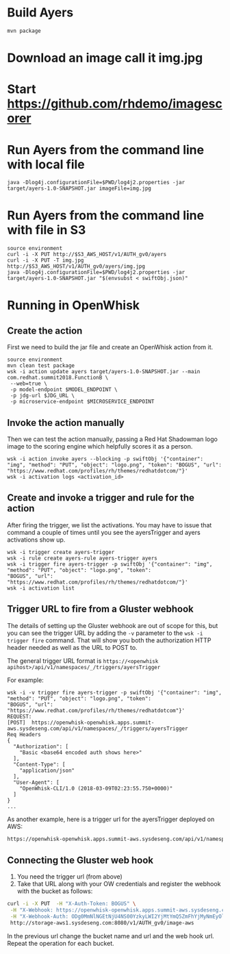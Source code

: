 # Build Ayers

```mvn package```

# Download an image call it img.jpg

# Start https://github.com/rhdemo/imagescorer


# Run Ayers from the command line with local file

```java -Dlog4j.configurationFile=$PWD/log4j2.properties -jar target/ayers-1.0-SNAPSHOT.jar imageFile=img.jpg```


# Run Ayers from the command line with file in S3

```
source environment
curl -i -X PUT http://$S3_AWS_HOST/v1/AUTH_gv0/ayers
curl -i -X PUT -T img.jpg http://$S3_AWS_HOST/v1/AUTH_gv0/ayers/img.jpg
java -Dlog4j.configurationFile=$PWD/log4j2.properties -jar target/ayers-1.0-SNAPSHOT.jar "$(envsubst < swiftObj.json)"

```


# Running in OpenWhisk

## Create the action

First we need to build the jar file and create an OpenWhisk action
from it.

```
source environment
mvn clean test package
wsk -i action update ayers target/ayers-1.0-SNAPSHOT.jar --main com.redhat.summit2018.FunctionB \
 --web=true \
 -p model-endpoint $MODEL_ENDPOINT \
 -p jdg-url $JDG_URL \
 -p microservice-endpoint $MICROSERVICE_ENDPOINT
```

## Invoke the action manually

Then we can test the action manually, passing a Red Hat Shadowman logo
image to the scoring engine which helpfully scores it as a person.

```
wsk -i action invoke ayers --blocking -p swiftObj '{"container": "img", "method": "PUT", "object": "logo.png", "token": "BOGUS", "url": "https://www.redhat.com/profiles/rh/themes/redhatdotcom/"}'
wsk -i activation logs <activation_id>
```

## Create and invoke a trigger and rule for the action

After firing the trigger, we list the activations. You may have to
issue that command a couple of times until you see the ayersTrigger
and ayers activations show up.

```
wsk -i trigger create ayers-trigger
wsk -i rule create ayers-rule ayers-trigger ayers
wsk -i trigger fire ayers-trigger -p swiftObj '{"container": "img", "method": "PUT", "object": "logo.png", "token": 
"BOGUS", "url": "https://www.redhat.com/profiles/rh/themes/redhatdotcom/"}'
wsk -i activation list
```
## Trigger URL to fire from a Gluster webhook

The details of setting up the Gluster webhook are out of scope for
this, but you can see the trigger URL by adding the `-v` parameter to
the `wsk -i trigger fire` command. That will show you both the
authorization HTTP header needed as well as the URL to POST to.

The general trigger URL format is `https://<openwhisk apihost>/api/v1/namespaces/_/triggers/ayersTrigger`

For example:

```
wsk -i -v trigger fire ayers-trigger -p swiftObj '{"container": "img", "method": "PUT", "object": "logo.png", "token": 
"BOGUS", "url": "https://www.redhat.com/profiles/rh/themes/redhatdotcom"}'
REQUEST:
[POST]	https://openwhisk-openwhisk.apps.summit-aws.sysdeseng.com/api/v1/namespaces/_/triggers/ayersTrigger
Req Headers
{
  "Authorization": [
    "Basic <base64 encoded auth shows here>"
  ],
  "Content-Type": [
    "application/json"
  ],
  "User-Agent": [
    "OpenWhisk-CLI/1.0 (2018-03-09T02:23:55.750+0000)"
  ]
}
...
```

As another example, here is a trigger url for the ayersTrigger deployed on AWS:

```bash
https://openwhisk-openwhisk.apps.summit-aws.sysdeseng.com/api/v1/namespaces/_/triggers/ayersTrigger
```

## Connecting the Gluster web hook

1. You need the trigger url (from above)
2. Take that URL along with your OW credentials and register the webhook with the bucket as follows:
```bash
curl -i -X PUT  -H "X-Auth-Token: BOGUS" \
 -H "X-Webhook: https://openwhisk-openwhisk.apps.summit-aws.sysdeseng.com/api/v1/namespaces/_/triggers/ayersTrigger" \
 -H "X-Webhook-Auth: ODg0MmNlNGEtNjU4NS00YzkyLWI2YjMtYmQ5ZmFhYjMyNmEyOlY5MWJrNzhQMDlPNEdScWFqNGRNSm9WY0ZxM0paZEx0TVNiVkRqUEhvRDUyOU1udFZkWlVWbUpMeXVnSEtnUDk=" \
 http://storage-aws1.sysdeseng.com:8080/v1/AUTH_gv0/image-aws
```
In the previous url change the bucket name and url and the web hook url.
Repeat the operation for each bucket.


   